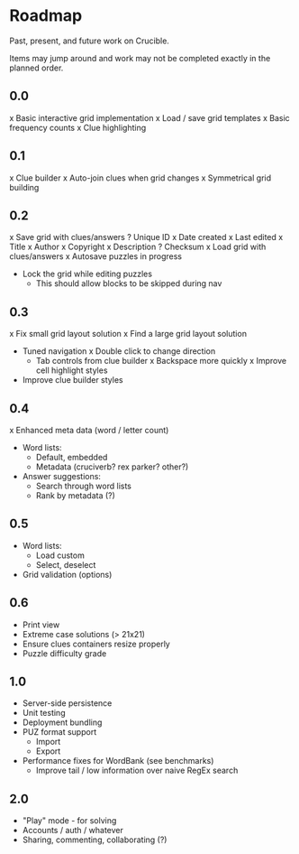 Roadmap
===

Past, present, and future work on Crucible.

Items may jump around and work may not be completed exactly in the planned order.

## 0.0
 x Basic interactive grid implementation
 x Load / save grid templates
 x Basic frequency counts
 x Clue highlighting

## 0.1
 x Clue builder
 x Auto-join clues when grid changes
 x Symmetrical grid building

## 0.2
 x Save grid with clues/answers
    ? Unique ID
    x Date created
    x Last edited
    x Title
    x Author
    x Copyright
    x Description
    ? Checksum
 x Load grid with clues/answers
 x Autosave puzzles in progress
 * Lock the grid while editing puzzles
    - This should allow blocks to be skipped during nav

## 0.3
 x Fix small grid layout solution
 x Find a large grid layout solution
 * Tuned navigation
    x Double click to change direction
    - Tab controls from clue builder
    x Backspace more quickly
 x Improve cell highlight styles
 * Improve clue builder styles

## 0.4
 x Enhanced meta data (word / letter count)
 * Word lists:
    * Default, embedded
    * Metadata (cruciverb? rex parker? other?)
 * Answer suggestions:
    * Search through word lists
    * Rank by metadata (?)

## 0.5
 * Word lists:
    * Load custom
    * Select, deselect
 * Grid validation (options)

## 0.6
 * Print view
 * Extreme case solutions (> 21x21)
 * Ensure clues containers resize properly
 * Puzzle difficulty grade

## 1.0
 * Server-side persistence
 * Unit testing
 * Deployment bundling
 * PUZ format support
    - Import
    - Export
 * Performance fixes for WordBank (see benchmarks)
    - Improve tail / low information over naive RegEx search

## 2.0
 * "Play" mode - for solving
 * Accounts / auth / whatever
 * Sharing, commenting, collaborating (?)
